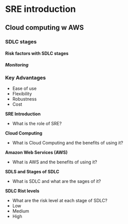 # SRE introduction
## Cloud computing w AWS
### SDLC stages
#### Risk factors with SDLC stages
##### Monitoring

### Key Advantages
- Ease of use
- Flexibility
- Robustness
- Cost

**SRE Introduction**
- What is the role of SRE?




**Cloud Computing**
- What is Cloud Computing and the benefits of using it?




**Amazon Web Services (AWS)**
- What is AWS and the benefits of using it?




**SDLS and Stages of SDLC**
- What is SDLC and what are the sages of it?


**SDLC Rist levels**
- What are the risk level at each stage of SDLC?
- Low
- Medium
- High
